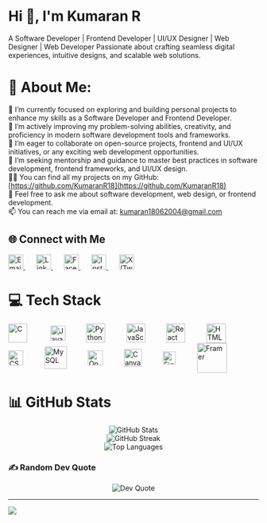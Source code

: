 # Hi 👋, I'm Kumaran R
A Software Developer | Frontend Developer | UI/UX Designer | Web Designer | Web Developer Passionate about crafting seamless digital experiences, intuitive designs, and scalable web solutions.

# 💫 About Me:
🔭 I’m currently focused on exploring and building personal projects to enhance my skills as a Software Developer and Frontend Developer.<br>🌱 I’m actively improving my problem-solving abilities, creativity, and proficiency in modern software development tools and frameworks.<br>👯 I’m eager to collaborate on open-source projects, frontend and UI/UX initiatives, or any exciting web development opportunities.<br>🤝 I’m seeking mentorship and guidance to master best practices in software development, frontend frameworks, and UI/UX design.<br>👨‍💻 You can find all my projects on my GitHub: [https://github.com/KumaranR18](https://github.com/KumaranR18)<br>💬 Feel free to ask me about software development, web design, or frontend development.<br>📫 You can reach me via email at: [kumaran18062004@gmail.com](mailto:kumaran18062004@gmail.com)<br>

## 🌐 Connect with Me
<a href="https://mail.google.com/mail/?view=cm&fs=1&to=kumaran18062004@gmail.com" target="_blank" rel="noopener noreferrer" style="margin-right:10px;">
  <img src="https://cdn4.iconfinder.com/data/icons/social-media-logos-6/512/112-gmail_email_mail-512.png" alt="Email" width="30" />
</a>&nbsp;&nbsp;

<a href="https://www.linkedin.com/in/kumaran-r-a7638b24b/" target="_blank" rel="noopener noreferrer" style="margin-right:10px;">
  <img src="https://upload.wikimedia.org/wikipedia/commons/c/ca/LinkedIn_logo_initials.png" alt="LinkedIn" width="30" />
</a>&nbsp;&nbsp;

<a href="https://www.facebook.com/kumaran.6384?mibextid=ZbWKwL" target="_blank" rel="noopener noreferrer" style="margin-right:10px;">
  <img src="https://upload.wikimedia.org/wikipedia/commons/0/05/Facebook_Logo_(2019).png" alt="Facebook" width="30" />
</a>&nbsp;&nbsp;

<a href="https://www.instagram.com/roman____rock____25/profilecard/?igsh=MXg5Z2pwaHV5Mmp5cw==" target="_blank" rel="noopener noreferrer" style="margin-right:10px;">
  <img src="https://upload.wikimedia.org/wikipedia/commons/e/e7/Instagram_logo_2016.svg" alt="Instagram" width="30" />
</a>&nbsp;&nbsp;

<a href="https://x.com/Kumaran_R04?t=mjxrYsnPOinc60kZfsg3uA&s=09" target="_blank" rel="noopener noreferrer" style="margin-right:10px;">
  <img src="https://upload.wikimedia.org/wikipedia/commons/9/95/Twitter_new_X_logo.png" alt="X (Twitter)" width="30" />
</a>


# 💻 Tech Stack

<img src="https://upload.wikimedia.org/wikipedia/commons/1/19/C_Logo.png" alt="C" width="38" style="vertical-align:middle; margin-right:15px;" /> &nbsp;&nbsp;&nbsp;&nbsp;&nbsp;&nbsp; <img src="https://upload.wikimedia.org/wikipedia/en/3/30/Java_programming_language_logo.svg" alt="Java" width="30" style="vertical-align:middle; margin-right:15px;" />&nbsp;&nbsp;&nbsp;&nbsp;&nbsp;&nbsp;
<img src="https://upload.wikimedia.org/wikipedia/commons/c/c3/Python-logo-notext.svg" alt="Python" width="38" style="vertical-align:middle; margin-right:15px;" />&nbsp;&nbsp;&nbsp;&nbsp;&nbsp;&nbsp;
<img src="https://upload.wikimedia.org/wikipedia/commons/6/6a/JavaScript-logo.png" alt="JavaScript" width="38" style="vertical-align:middle; margin-right:15px;" />&nbsp;&nbsp;&nbsp;&nbsp;&nbsp;&nbsp;
<img src="https://upload.wikimedia.org/wikipedia/commons/a/a7/React-icon.svg" alt="React" width="38" style="vertical-align:middle; margin-right:15px;" />&nbsp;&nbsp;&nbsp;&nbsp;&nbsp;&nbsp;
<img src="https://upload.wikimedia.org/wikipedia/commons/6/61/HTML5_logo_and_wordmark.svg" alt="HTML5" width="39" style="vertical-align:middle; margin-right:15px;" />&nbsp;&nbsp;&nbsp;&nbsp;&nbsp;&nbsp;
<img src="https://upload.wikimedia.org/wikipedia/commons/d/d5/CSS3_logo_and_wordmark.svg" alt="CSS3" width="30" style="vertical-align:middle; margin-right:15px;" />&nbsp;&nbsp;&nbsp;&nbsp;&nbsp;&nbsp;
<img src="https://img.icons8.com/?size=512&id=9nLaR5KFGjN0&format=png" alt="MySQL" width="45" style="vertical-align:middle; margin-right:15px;" />&nbsp;&nbsp;&nbsp;&nbsp;&nbsp;&nbsp;
<img src="https://upload.wikimedia.org/wikipedia/commons/5/53/OpenCV_Logo_with_text.png" alt="OpenCV" width="30" style="vertical-align:middle; margin-right:15px;" />&nbsp;&nbsp;&nbsp;&nbsp;&nbsp;&nbsp;
<img src="https://encrypted-tbn0.gstatic.com/images?q=tbn:ANd9GcQBRoE5DcalLnKRtZfuKddbpQxE2rGNLe6jXw&s" alt="Canva" width="36" style="vertical-align:middle; margin-right:15px;" />&nbsp;&nbsp;&nbsp;&nbsp;&nbsp;&nbsp;
<img src="https://upload.wikimedia.org/wikipedia/commons/3/33/Figma-logo.svg" alt="Figma" width="26" style="vertical-align:middle; margin-right:15px;" />&nbsp;&nbsp;&nbsp;&nbsp;&nbsp;&nbsp;
<img src="https://encrypted-tbn0.gstatic.com/images?q=tbn:ANd9GcR56Lirdms1eL7chV3EXY-3qi1RVFGsjXELiQ&s" alt="Framer" width="60" style="vertical-align:middle;" />


# 📊 GitHub Stats
<div align="center">
<img src="https://github-readme-stats.vercel.app/api?username=KumaranR18&theme=merko&include_all_commits=true" alt="GitHub Stats"/>
  <br/>
  <img src="https://nirzak-streak-stats.vercel.app/?user=KumaranR18&theme=merko&hide_border=false" alt="GitHub Streak"/>
  <br/>
  <img src="https://github-readme-stats.vercel.app/api/top-langs/?username=KumaranR18&theme=merko&hide_border=false&include_all_commits=false&count_private=false&layout=compact" alt="Top Languages"/>
</div>

### ✍️ Random Dev Quote
<div align="center">
  <img src="https://quotes-github-readme.vercel.app/api?type=horizontal&theme=merko" alt="Dev Quote"/>
</div>

---
[![](https://visitcount.itsvg.in/api?id=KumaranR18&icon=5&color=0)](https://visitcount.itsvg.in)

<!-- Proudly created with GPRM ( https://gprm.itsvg.in ) -->
